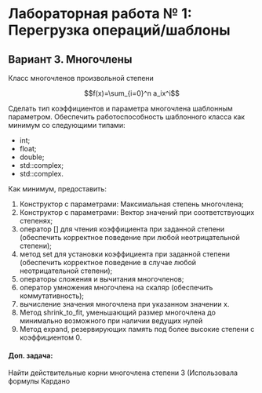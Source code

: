 # Лабораторная работа № 1: Перегрузка операций/шаблоны

## Вариант 3. Многочлены
Класс многочленов произвольной степени 
```math
f(x)=\sum_{i=0}^n a_ix^i
```
Сделать тип коэффициентов и параметра многочлена шаблонным параметром. Обеспечить работоспособность шаблонного класса как минимум со следующими типами:
* int;
* float;
* double;
* std::complex<float>;
* std::complex<double>.
  
Как минимум, предоставить:
1. Конструктор с параметрами: Максимальная степень многочлена;
2. Конструктор с параметрами: Вектор значений при соответствующих степенях;
3. оператор [] для чтения коэффициента при заданной степени (обеспечить корректное поведение при любой неотрицательной степени);
4. метод set для установки коэффициента при заданной степени (обеспечить корректное поведение в случае любой неотрицательной степени);
5. операторы сложения и вычитания многочленов;
6. оператор умножения многочлена на скаляр (обеспечить коммутативность);
7. вычисление значения многочлена при указанном значении х.
8. Метод shrink_to_fit, уменьшающий размер многочлена до минимально возможного при наличии ведущих нулей
9. Метод expand, резервирующих память под более высокие степени с коэффициентом 0.

#### Доп. задача: 
Найти действительные корни многочлена степени 3 (Использовала формулы Кардано
